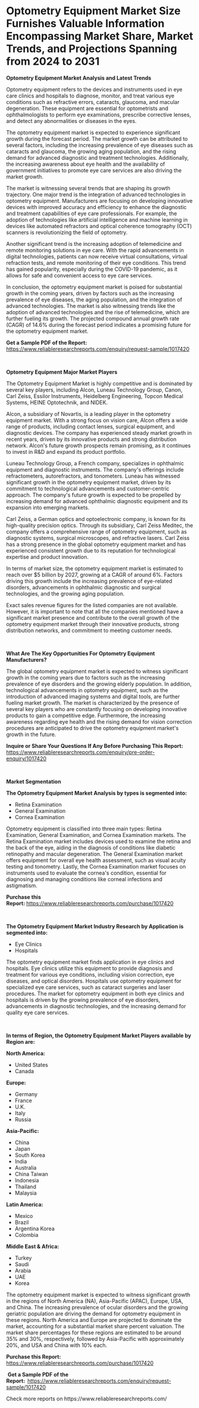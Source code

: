 <p><h1>Optometry Equipment Market Size Furnishes Valuable Information Encompassing Market Share, Market Trends, and Projections Spanning from 2024 to 2031</h1></p><p><strong>Optometry Equipment Market Analysis and Latest Trends</strong></p>
<p><p>Optometry equipment refers to the devices and instruments used in eye care clinics and hospitals to diagnose, monitor, and treat various eye conditions such as refractive errors, cataracts, glaucoma, and macular degeneration. These equipment are essential for optometrists and ophthalmologists to perform eye examinations, prescribe corrective lenses, and detect any abnormalities or diseases in the eyes.</p><p>The optometry equipment market is expected to experience significant growth during the forecast period. The market growth can be attributed to several factors, including the increasing prevalence of eye diseases such as cataracts and glaucoma, the growing aging population, and the rising demand for advanced diagnostic and treatment technologies. Additionally, the increasing awareness about eye health and the availability of government initiatives to promote eye care services are also driving the market growth.</p><p>The market is witnessing several trends that are shaping its growth trajectory. One major trend is the integration of advanced technologies in optometry equipment. Manufacturers are focusing on developing innovative devices with improved accuracy and efficiency to enhance the diagnostic and treatment capabilities of eye care professionals. For example, the adoption of technologies like artificial intelligence and machine learning in devices like automated refractors and optical coherence tomography (OCT) scanners is revolutionizing the field of optometry.</p><p>Another significant trend is the increasing adoption of telemedicine and remote monitoring solutions in eye care. With the rapid advancements in digital technologies, patients can now receive virtual consultations, virtual refraction tests, and remote monitoring of their eye conditions. This trend has gained popularity, especially during the COVID-19 pandemic, as it allows for safe and convenient access to eye care services.</p><p>In conclusion, the optometry equipment market is poised for substantial growth in the coming years, driven by factors such as the increasing prevalence of eye diseases, the aging population, and the integration of advanced technologies. The market is also witnessing trends like the adoption of advanced technologies and the rise of telemedicine, which are further fueling its growth. The projected compound annual growth rate (CAGR) of 14.6% during the forecast period indicates a promising future for the optometry equipment market.</p></p>
<p><strong>Get a Sample PDF of the Report:&nbsp;</strong> <a href="https://www.reliableresearchreports.com/enquiry/request-sample/1017420">https://www.reliableresearchreports.com/enquiry/request-sample/1017420</a></p>
<p>&nbsp;</p>
<p><strong>Optometry Equipment Major Market Players</strong></p>
<p><p>The Optometry Equipment Market is highly competitive and is dominated by several key players, including Alcon, Luneau Technology Group, Canon, Carl Zeiss, Essilor Instruments, Heidelberg Engineering, Topcon Medical Systems, HEINE Optotechnik, and NIDEK.</p><p>Alcon, a subsidiary of Novartis, is a leading player in the optometry equipment market. With a strong focus on vision care, Alcon offers a wide range of products, including contact lenses, surgical equipment, and diagnostic devices. The company has experienced steady market growth in recent years, driven by its innovative products and strong distribution network. Alcon's future growth prospects remain promising, as it continues to invest in R&D and expand its product portfolio.</p><p>Luneau Technology Group, a French company, specializes in ophthalmic equipment and diagnostic instruments. The company's offerings include refractometers, autorefractors, and tonometers. Luneau has witnessed significant growth in the optometry equipment market, driven by its commitment to technological advancements and customer-centric approach. The company's future growth is expected to be propelled by increasing demand for advanced ophthalmic diagnostic equipment and its expansion into emerging markets.</p><p>Carl Zeiss, a German optics and optoelectronic company, is known for its high-quality precision optics. Through its subsidiary, Carl Zeiss Meditec, the company offers a comprehensive range of optometry equipment, such as diagnostic systems, surgical microscopes, and refractive lasers. Carl Zeiss has a strong presence in the global optometry equipment market and has experienced consistent growth due to its reputation for technological expertise and product innovation.</p><p>In terms of market size, the optometry equipment market is estimated to reach over $5 billion by 2027, growing at a CAGR of around 6%. Factors driving this growth include the increasing prevalence of eye-related disorders, advancements in ophthalmic diagnostic and surgical technologies, and the growing aging population.</p><p>Exact sales revenue figures for the listed companies are not available. However, it is important to note that all the companies mentioned have a significant market presence and contribute to the overall growth of the optometry equipment market through their innovative products, strong distribution networks, and commitment to meeting customer needs.</p></p>
<p>&nbsp;</p>
<p><strong>What Are The Key Opportunities For Optometry Equipment Manufacturers?</strong></p>
<p><p>The global optometry equipment market is expected to witness significant growth in the coming years due to factors such as the increasing prevalence of eye disorders and the growing elderly population. In addition, technological advancements in optometry equipment, such as the introduction of advanced imaging systems and digital tools, are further fueling market growth. The market is characterized by the presence of several key players who are constantly focusing on developing innovative products to gain a competitive edge. Furthermore, the increasing awareness regarding eye health and the rising demand for vision correction procedures are anticipated to drive the optometry equipment market's growth in the future.</p></p>
<p><strong>Inquire or Share Your Questions If Any Before Purchasing This Report:</strong> <a href="https://www.reliableresearchreports.com/enquiry/pre-order-enquiry/1017420">https://www.reliableresearchreports.com/enquiry/pre-order-enquiry/1017420</a></p>
<p>&nbsp;</p>
<p><strong>Market Segmentation</strong></p>
<p><strong>The Optometry Equipment Market Analysis by types is segmented into:</strong></p>
<p><ul><li>Retina Examination</li><li>General Examination</li><li>Cornea Examination</li></ul></p>
<p><p>Optometry equipment is classified into three main types: Retina Examination, General Examination, and Cornea Examination markets. The Retina Examination market includes devices used to examine the retina and the back of the eye, aiding in the diagnosis of conditions like diabetic retinopathy and macular degeneration. The General Examination market offers equipment for overall eye health assessment, such as visual acuity testing and tonometry. Lastly, the Cornea Examination market focuses on instruments used to evaluate the cornea's condition, essential for diagnosing and managing conditions like corneal infections and astigmatism.</p></p>
<p><strong>Purchase this Report:&nbsp;</strong><a href="https://www.reliableresearchreports.com/purchase/1017420">https://www.reliableresearchreports.com/purchase/1017420</a></p>
<p>&nbsp;</p>
<p><strong>The Optometry Equipment Market Industry Research by Application is segmented into:</strong></p>
<p><ul><li>Eye Clinics</li><li>Hospitals</li></ul></p>
<p><p>The optometry equipment market finds application in eye clinics and hospitals. Eye clinics utilize this equipment to provide diagnosis and treatment for various eye conditions, including vision correction, eye diseases, and optical disorders. Hospitals use optometry equipment for specialized eye care services, such as cataract surgeries and laser procedures. The market for optometry equipment in both eye clinics and hospitals is driven by the growing prevalence of eye disorders, advancements in diagnostic technologies, and the increasing demand for quality eye care services.</p></p>
<p>&nbsp;</p>
<p><strong>In terms of Region, the Optometry Equipment Market Players available by Region are:</strong></p>
<p>
    <p> <strong> North America: </strong>
        <ul>
            <li>United States</li>
            <li>Canada</li>
        </ul>
        </p> 
    <p> <strong> Europe: </strong>
        <ul>
            <li>Germany</li>
            <li>France</li>
            <li>U.K.</li>
            <li>Italy</li>
            <li>Russia</li>
        </ul>
        </p> 
    <p> <strong> Asia-Pacific: </strong>
        <ul>
            <li>China</li>
            <li>Japan</li>
            <li>South Korea</li>
            <li>India</li>
            <li>Australia</li>
            <li>China Taiwan</li>
            <li>Indonesia</li>
            <li>Thailand</li>
            <li>Malaysia</li>
        </ul>
        </p> 
    <p> <strong> Latin America: </strong>
        <ul>
            <li>Mexico</li>
            <li>Brazil</li>
            <li>Argentina Korea</li>
            <li>Colombia</li>
        </ul>
        </p> 
    <p> <strong> Middle East & Africa: </strong>
        <ul>
            <li>Turkey</li>
            <li>Saudi</li>
            <li>Arabia</li>
            <li>UAE</li>
            <li>Korea</li>
        </ul>
    </p>
    </p>
<p><p>The optometry equipment market is expected to witness significant growth in the regions of North America (NA), Asia-Pacific (APAC), Europe, USA, and China. The increasing prevalence of ocular disorders and the growing geriatric population are driving the demand for optometry equipment in these regions. North America and Europe are projected to dominate the market, accounting for a substantial market share percent valuation. The market share percentages for these regions are estimated to be around 35% and 30%, respectively, followed by Asia-Pacific with approximately 20%, and USA and China with 10% each.</p></p>
<p><strong>Purchase this Report: </strong><a href="https://www.reliableresearchreports.com/purchase/1017420">https://www.reliableresearchreports.com/purchase/1017420</a></p>
<p>&nbsp;<strong>Get a Sample PDF of the Report:&nbsp;&nbsp;</strong><a href="https://www.reliableresearchreports.com/enquiry/request-sample/1017420">https://www.reliableresearchreports.com/enquiry/request-sample/1017420</a></p>
<p><strong></strong></p>
<p>Check more reports on https://www.reliableresearchreports.com/</p>